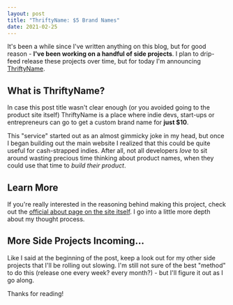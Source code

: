 ```yaml
---
layout: post
title: "ThriftyName: $5 Brand Names"
date: 2021-02-25
---
```



It's been a while since I've written anything on this blog, but for good reason - **I've been working on a handful of side projects**. I plan to drip-feed release these projects over time, but for today I'm announcing [ThriftyName](https://thrifty.name).

## What is ThriftyName?

In case this post title wasn't clear enough (or you avoided going to the product site itself) ThriftyName is a place where indie devs, start-ups or entrepreneurs can go to get a custom brand name for **just $10**.

This "service" started out as an almost gimmicky joke in my head, but once I began building out the main website I realized that this could be quite useful for cash-strapped indies. After all, not all developers *love* to sit around wasting precious time thinking about product names, when they could use that time to *build their product*.

## Learn More

If you're really interested in the reasoning behind making this project, check out the [official about page on the site itself](https://thrifty.name/#about). I go into a little more depth about my thought process.

## More Side Projects Incoming...

Like I said at the beginning of the post, keep a look out for my other side projects that I'll be rolling out slowing. I'm still not sure of the best "method" to do this (release one every week? every month?) - but I'll figure it out as I go along.

Thanks for reading!
